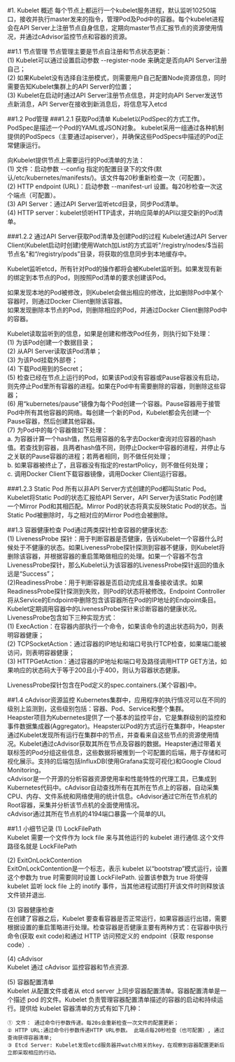 #1. Kubelet 概述
每个节点上都运行一个kubelet服务进程，默认监听10250端口，接收并执行master发来的指令，管理Pod及Pod中的容器。每个kubelet进程会在API Server上注册节点自身信息，定期向master节点汇报节点的资源使用情况，并通过cAdvisor监控节点和容器的资源。 
  
  
##1.1 节点管理
节点管理主要是节点自注册和节点状态更新：  
(1) Kubelet可以通过设置启动参数 --register-node 来确定是否向API Server注册自己；  
(2) 如果Kubelet没有选择自注册模式，则需要用户自己配置Node资源信息，同时需要告知Kubelet集群上的API Server的位置；  
(3) Kubelet在启动时通过API Server注册节点信息，并定时向API Server发送节点新消息，API Server在接收到新消息后，将信息写入etcd  
   
   
##1.2 Pod管理
###1.2.1 获取Pod清单
Kubelet以PodSpec的方式工作。PodSpec是描述一个Pod的YAML或JSON对象。 kubelet采用一组通过各种机制提供的PodSpecs（主要通过apiserver），并确保这些PodSpecs中描述的Pod正常健康运行。  
  
  向Kubelet提供节点上需要运行的Pod清单的方法：  
  (1) 文件：启动参数 --config 指定的配置目录下的文件(默认/etc/kubernetes/manifests/)。该文件每20秒重新检查一次（可配置）。  
  (2) HTTP endpoint (URL)：启动参数 --manifest-url 设置。每20秒检查一次这个端点（可配置）。  
  (3) API Server：通过API Server监听etcd目录，同步Pod清单。  
  (4) HTTP server：kubelet侦听HTTP请求，并响应简单的API以提交新的Pod清单。  
    
    
###1.2.2 通过API Server获取Pod清单及创建Pod的过程
Kubelet通过API Server Client(Kubelet启动时创建)使用Watch加List的方式监听"/registry/nodes/$当前节点名"和“/registry/pods”目录，将获取的信息同步到本地缓存中。  
  
  Kubelet监听etcd，所有针对Pod的操作都将会被Kubelet监听到。如果发现有新的绑定到本节点的Pod，则按照Pod清单的要求创建该Pod。 
    
  如果发现本地的Pod被修改，则Kubelet会做出相应的修改，比如删除Pod中某个容器时，则通过Docker Client删除该容器。  
  如果发现删除本节点的Pod，则删除相应的Pod，并通过Docker Client删除Pod中的容器。  
  
  Kubelet读取监听到的信息，如果是创建和修改Pod任务，则执行如下处理：  
  (1) 为该Pod创建一个数据目录；  
  (2) 从API Server读取该Pod清单；  
  (3) 为该Pod挂载外部卷；  
  (4) 下载Pod用到的Secret；  
  (5) 检查已经在节点上运行的Pod，如果该Pod没有容器或Pause容器没有启动，则先停止Pod里所有容器的进程。如果在Pod中有需要删除的容器，则删除这些容器；  
  (6) 用“kubernetes/pause”镜像为每个Pod创建一个容器。Pause容器用于接管Pod中所有其他容器的网络。每创建一个新的Pod，Kubelet都会先创建一个Pause容器，然后创建其他容器。  
  (7) 为Pod中的每个容器做如下处理：       
    a. 为容器计算一个hash值，然后用容器的名字去Docker查询对应容器的hash值。若查找到容器，且两者hash值不同，则停止Docker中容器的进程，并停止与之关联的Pause容器的进程；若两者相同，则不做任何处理；  
    b. 如果容器被终止了，且容器没有指定的restartPolicy，则不做任何处理；  
    c. 调用Docker Client下载容器镜像，调用Docker Client运行容器。
  
  
  
###1.2.3 Static Pod
所有以非API Server方式创建的Pod都叫Static Pod。Kubelet将Static Pod的状态汇报给API Server，API Server为该Static Pod创建一个Mirror Pod和其相匹配。Mirror Pod的状态将真实反映Static Pod的状态。当Static Pod被删除时，与之相对应的Mirror Pod也会被删除。  
  
    
##1.3  容器健康检查
Pod通过两类探针检查容器的健康状态:  
(1) LivenessProbe 探针：用于判断容器是否健康，告诉Kubelet一个容器什么时候处于不健康的状态。如果LivenessProbe探针探测到容器不健康，则Kubelet将删除该容器，并根据容器的重启策略做相应的处理。如果一个容器不包含LivenessProbe探针，那么Kubelet认为该容器的LivenessProbe探针返回的值永远是“Success”；  
(2)ReadinessProbe：用于判断容器是否启动完成且准备接收请求。如果ReadinessProbe探针探测到失败，则Pod的状态将被修改。Endpoint Controller将从Service的Endpoint中删除包含该容器所在Pod的IP地址的Endpoint条目。  
  Kubelet定期调用容器中的LivenessProbe探针来诊断容器的健康状况。LivenessProbe包含如下三种实现方式：  
  (1) ExecAction：在容器内部执行一个命令，如果该命令的退出状态码为0，则表明容器健康；  
  (2) TCPSocketAction：通过容器的IP地址和端口号执行TCP检查，如果端口能被访问，则表明容器健康；   
  (3) HTTPGetAction：通过容器的IP地址和端口号及路径调用HTTP GET方法，如果响应的状态码大于等于200且小于400，则认为容器状态健康。  
    
LivenessProbe探针包含在Pod定义的spec.containers.{某个容器}中。  
  
    
##1.4 cAdvisor资源监控
Kubernetes集群中，应用程序的执行情况可以在不同的级别上监测到，这些级别包括：容器、Pod、Service和整个集群。  
Heapster项目为Kubernetes提供了一个基本的监控平台，它是集群级别的监控和事件数据集成器(Aggregator)。Heapster以Pod的方式运行在集群中，Heapster通过Kubelet发现所有运行在集群中的节点，并查看来自这些节点的资源使用情况。Kubelet通过cAdvisor获取其所在节点及容器的数据。Heapster通过带着关联标签的Pod分组这些信息，这些数据将被推到一个可配置的后端，用于存储和可视化展示。支持的后端包括InfluxDB(使用Grafana实现可视化)和Google Cloud Monitoring。  
cAdvisor是一个开源的分析容器资源使用率和性能特性的代理工具，已集成到Kubernetes代码中。cAdvisor自动查找所有在其所在节点上的容器，自动采集CPU、内存、文件系统和网络使用的统计信息。cAdvisor通过它所在节点机的Root容器，采集并分析该节点机的全面使用情况。  
cAdvisor通过其所在节点机的4194端口暴露一个简单的UI。    
  








##1.1 小细节记录
(1) LockFilePath  
Kubelet 需要一个文件作为 lock file 来与其他运行的 kubelet 进行通信.这个文件路径名就是 LockFilePath

(2) ExitOnLockContention  
ExitOnLockContention是一个标志，表示 kubelet 以“bootstrap”模式运行，设置这个参数为 true 时需要同时设置 LockFilePath. 设置该参数为 true 将使得 kubelet 监听 lock file 上的 inotify 事件，当其他进程试图打开该文件时则释放该文件锁并退出.

(3) 容器健康检查  
在创建了容器之后，Kubelet 要查看容器是否正常运行，如果容器运行出错，需要根据设置的重启策略进行处理。检查容器是否健康主要有两种方式：在容器中执行命令(获取 exit code)和通过 HTTP 访问预定义的 endpoint（获取 response code）.

(4) cAdvisor  
Kubelet 通过 cAdvisor 监控容器和节点资源.


(5) 容器配置清单  
Kubelet 从配置文件或者从 etcd server 上同步容器配置清单。容器配置清单是一个描述 pod 的文件。Kubelet 负责管理容器配置清单描述的容器的启动和持续运行。提供给 kubelet 容器清单的方式有如下几种：

    ① 文件： 通过命令行参数传递。每20s会重新检查一次文件的配置更新；
    ② HTTP URL:通过命令行参数传递HTTP URL参数。 此端点每20秒检查（也可配置）, 通过查询获得容器清单;
    ③ Etcd Server: Kubelet发现etcd服务器并watch相关的key，在观察到容器配置更新后立即采取相应的行动。